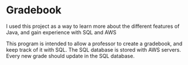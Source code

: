 # Gradebook
 
 I used this project as a way to learn more about the different features of Java, and gain experience with SQL and AWS
 
 This program is intended to allow a professor to create a gradebook, and keep track of it with SQL.
 The SQL database is stored with AWS servers. Every new grade should update in the SQL database.
 
